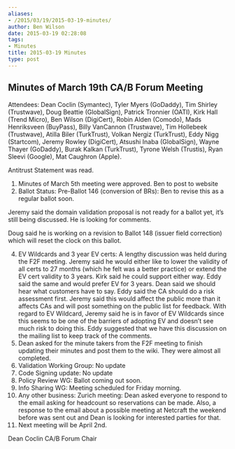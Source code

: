 ```yaml
---
aliases:
- /2015/03/19/2015-03-19-minutes/
author: Ben Wilson
date: 2015-03-19 02:28:08
tags:
- Minutes
title: 2015-03-19 Minutes
type: post
---
```


## Minutes of March 19th CA/B Forum Meeting

Attendees: Dean Coclin (Symantec), Tyler Myers (GoDaddy), Tim Shirley (Trustwave), Doug Beattie (GlobalSign), Patrick Tronnier (OATI), Kirk Hall (Trend Micro), Ben Wilson (DigiCert), Robin Alden (Comodo), Mads Henriksveen (BuyPass), Billy VanCannon (Trustwave), Tim Hollebeek (Trustwave), Atilla Biler (TurkTrust), Volkan Nergiz (TurkTrust), Eddy Nigg (Startcom), Jeremy Rowley (DigiCert), Atsushi Inaba (GlobalSign), Wayne Thayer (GoDaddy), Burak Kalkan (TurkTrust), Tyrone Welsh (Trustis), Ryan Sleevi (Google), Mat Caughron (Apple).

Antitrust Statement was read.

1. Minutes of March 5th meeting were approved. Ben to post to website
1. Ballot Status: Pre-Ballot 146 (conversion of BRs): Ben to revise this as a regular ballot soon.

Jeremy said the domain validation proposal is not ready for a ballot yet, it’s still being discussed. He is looking for comments.

Doug said he is working on a revision to Ballot 148 (issuer field correction) which will reset the clock on this ballot.

4. EV Wildcards and 3 year EV certs: A lengthy discussion was held during the F2F meeting. Jeremy said he would either like to lower the validity of all certs to 27 months (which he felt was a better practice) or extend the EV cert validity to 3 years. Kirk said he could support either way. Eddy said the same and would prefer EV for 3 years. Dean said we should hear what customers have to say. Eddy said the CA should do a risk assessment first. Jeremy said this would affect the public more than it affects CAs and will post something on the public list for feedback. With regard to EV Wildcard, Jeremy said he is in favor of EV Wildcards since this seems to be one of the barriers of adopting EV and doesn’t see much risk to doing this. Eddy suggested that we have this discussion on the mailing list to keep track of the comments.
1. Dean asked for the minute takers from the F2F meeting to finish updating their minutes and post them to the wiki. They were almost all completed.
1. Validation Working Group: No update
1. Code Signing update: No update
1. Policy Review WG: Ballot coming out soon.
1. Info Sharing WG: Meeting scheduled for Friday morning.
1. Any other business: Zurich meeting: Dean asked everyone to respond to the email asking for headcount so reservations can be made. Also, a response to the email about a possible meeting at Netcraft the weekend before was sent out and Dean is looking for interested parties for that.
1. Next meeting will be April 2nd.

Dean Coclin
CA/B Forum Chair